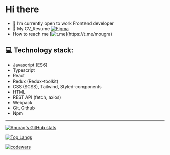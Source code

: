 #  Hi there
 - 🌱 I’m currently open to work Frontend developer
 - :page_facing_up: My CV_Resume [![Figma](https://github-readme-stats.vercel.app/api?username=mougra)](https://[github.com/mougra/github-readme-stats](https://www.figma.com/file/XSUq2UfTn3ECIguBTezRPo/%D0%95%D0%B3%D0%BE%D1%80-CV%2FResume-(Copy)?type=design&node-id=3-354&t=xHOeeo7BgbL6WcIG-0))
 - How to reach me  [![t.me]([https://img.shields.io/badge/Telegram-2CA5E0?style=for-the-badge&logo=telegram&logoColor=white](https://w7.pngwing.com/pngs/402/10/png-transparent-telegram-logo-scalable-graphics-icon-logo-blue-angle-triangle.png))](https://t.me/mougra)
## 💻 Technology stack:
- Javascript (ES6)
- Typescript
- React
- Redux (Redux-toolkit)
- CSS (SCSS), Tailwind, Styled-components
- HTML
- REST API (fetch, axios) 
- Webpack
- Git, Github
- Npm
***
[![Anurag's GitHub stats](https://github-readme-stats.vercel.app/api?username=mougra)](https://github.com/mougra/github-readme-stats)

[![Top Langs](https://github-readme-stats.vercel.app/api/top-langs/?username=mougra&layout=compact)](https://github.com/mougra/github-readme-stats)

[![codewars](https://www.codewars.com/users/mougra/badges/large)](https://www.codewars.com/users/mougra)
<!--
**mougra/mougra** is a ✨ _special_ ✨ repository because its `README.md` (this file) appears on your GitHub profile.

Here are some ideas to get you started:

- 🔭 I’m currently working on ...
- 🌱 I’m currently learning ...
- 👯 I’m looking to collaborate on ...
- 🤔 I’m looking for help with ...
- 💬 Ask me about ...
- 📫 How to reach me: ...
- 😄 Pronouns: ...
- ⚡ Fun fact: ...
-->
